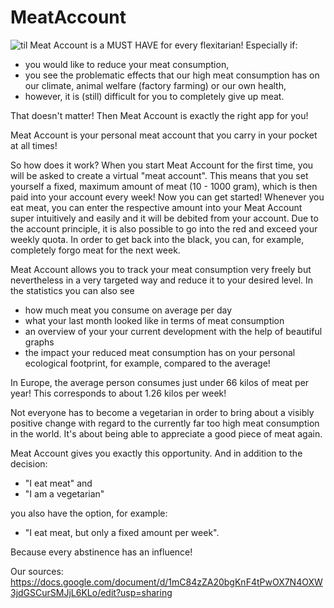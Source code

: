 # MeatAccount
![til](demo.gif)
Meat Account is a MUST HAVE for every flexitarian! Especially if:
- you would like to reduce your meat consumption,
- you see the problematic effects that our high meat consumption has on our climate, animal welfare (factory farming) or our own health,
- however, it is (still) difficult for you to completely give up meat.

That doesn't matter! Then Meat Account is exactly the right app for you!

Meat Account is your personal meat account that you carry in your pocket at all times!

So how does it work?
When you start Meat Account for the first time, you will be asked to create a virtual "meat account".
This means that you set yourself a fixed, maximum amount of meat (10 - 1000 gram), which is then paid into your account every week!
Now you can get started! Whenever you eat meat, you can enter the respective amount into your Meat Account super intuitively and easily and it will be debited from your account.
Due to the account principle, it is also possible to go into the red and exceed your weekly quota. In order to get back into the black, you can, for example, completely forgo meat for the next week.

Meat Account allows you to track your meat consumption very freely but nevertheless in a very targeted way and reduce it to your desired level.
In the statistics you can also see
- how much meat you consume on average per day
- what your last month looked like in terms of meat consumption
- an overview of your your current development with the help of beautiful graphs
- the impact your reduced meat consumption has on your personal ecological footprint, for example, compared to the average!

In Europe, the average person consumes just under 66 kilos of meat per year!
This corresponds to about 1.26 kilos per week!

Not everyone has to become a vegetarian in order to bring about a visibly positive change with regard to the currently far too high meat consumption in the world.
It's about being able to appreciate a good piece of meat again.

Meat Account gives you exactly this opportunity. And in addition to the decision:
- "I eat meat" and
- "I am a vegetarian"
  
you also have the option, for example:
- "I eat meat, but only a fixed amount per week".

Because every abstinence has an influence!


Our sources: https://docs.google.com/document/d/1mC84zZA20bgKnF4tPwOX7N4OXW3jdGSCurSMJjL6KLo/edit?usp=sharing
